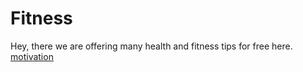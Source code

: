 # Fitness
Hey, there we are offering many health and fitness tips for free here. 
<a href='www.thenewers.com' title='motivation' target='_blank'>motivation</a>
